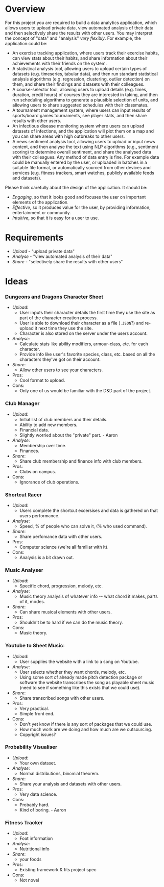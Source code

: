 # Overview
For this project you are required to build a data analytics application, which allows users to upload private data, view automated analysis of their data and then selectively share the results with other users. You may interpret the concept of "data" and "analysis"  _very_ _flexibly_. For example, the application could be:

-   An exercise tracking application, where users track their exercise habits, can view stats about their habits, and share information about their achievements with their friends on the system.
-   A statistical analysis tool, allowing users to upload certain types of datasets (e.g. timeseries, tabular data), and then run standard statistical analysis algorithms (e.g. regression, clustering, outlier detection) on them, and share their findings and datasets with their colleagues.
-   A course-selector tool, allowing users to upload details (e.g. times, duration, credit hours) of courses they are interested in taking, and then run scheduling algorithms to generate a plausible selection of units, and allowing users to share suggested schedules with their classmates.
-   A tournament management system, where users can input results of sports/board games tournaments, see player stats, and then share results with other users.
-   An infectious disease monitoring system where users can upload datasets of infections, and the application will plot them on a map and you can share areas with high outbreaks to other users.
-   A news sentiment analysis tool, allowing users to upload or input news content, and then analyse the text using NLP algorithms (e.g., sentiment scoring) to determine overall sentiment, and share the analysed data with their colleagues.
Any method of data entry is fine. For example data could be manually entered by the user, or uploaded in batches in a suitable file format, or automatically sourced from other devices and services (e.g. fitness trackers, smart watches, publicly available feeds and datasets).

Please think carefully about the design of the application. It should be:

-   _Engaging_, so that it looks good and focuses the user on important elements of the application.
-   _Effective_, so it produces value for the user, by providing information, entertainment or community.
-   _Intuitive_, so that it is easy for a user to use.

# Requirements
- _Upload_ - "upload private data"
- _Analyse_ - "view automated analysis of their data"
- _Share_ - "selectively share the results with other users"

# Ideas
### Dungeons and Dragons Character Sheet
- _Upload_:
	- User inputs their character details the first time they use the site as part of the character creation process.
	- User is able to download their character as a file (`.JSON`?) and re-upload it next time they use the site.
	- Character is also stored on the server under the users account.
- _Analyse_:
	- Calculate stats like ability modifiers, armour-class, etc. for each character.
	- Provide info like user's favorite species, class, etc. based on all the characters they've got on their account.
- _Share_:
	- Allow other users to see your characters.
- Pros:
	- Cool format to upload.
- Cons:
	- Only one of us would be familiar with the D&D part of the project.

### Club Manager
- _Upload_:
	- Initial list of club members and their details.
	- Ability to add new members.
	- Financial data.
	- Slightly worried about the "private" part. - Aaron
- _Analyse_:
	- Membership over time.
	- Finances. 
- _Share_:
	- Share club membership and finance info with club members.
- Pros:
	- Clubs on campus.
- Cons:
	- Ignorance of club operations.

### Shortcut Racer
- _Upload_:
	- Users complete the shortcut excersises and data is gathered on that users performance.
- _Analyse_:
	- Speed, % of people who can solve it, (% who used command).
- _Share_:
	- Share perfomance data with other users.
- Pros:
	- Computer science (we're all familiar with it).
- Cons:
	- Analysis is a bit drawn out.

### Music Analyser
- _Upload_:
	- Specific chord, progression, melody, etc.
- _Analyse_:
	- Music theory analysis of whatever info -- what chord it makes, parts of it, modes.
- _Share_:
	- Can share musical elements with other users.
- Pros:
	- Shouldn't be to hard if we can do the music theory.
- Cons:
	- Music theory.

### Youtube to Sheet Music:
- _Upload_:
	- User supplies the website with a link to a song on Youtube.
- _Analyse_:
	- User selects whether they want chords, melody, etc.
	- Using some sort of already made pitch detection package or software the website transcribes the song as playable sheet music (need to see if something like this exists that we could use).
- _Share_:
 	- Share transcribed songs with other users.
- Pros:
	- Very practical.
 	- Simple front end.
- Cons:
	- Don't yet know if there is any sort of packages that we could use.
	- How much work are we doing and how much are we outsourcing.
	- Copyright issues?
    
### Probability Visualiser
- _Upload_:
	- Your own dataset.
- _Analyse_:
	- Normal distributions, binomial theorem.
- _Share_:
	- Share your analysis and datasets with other users.
- Pros:
	- Very data science.
- Cons:
	- Probably hard.
 	- Kind of boring. - Aaron
 
### Fitness Tracker
- _Upload_:
	- Foot information
- _Analyse_:
	- Nutritional info
 - _Share_:
   	- your foods
- Pros:
	- Existing framework & fits project spec
 - Cons:
	- Not novel

